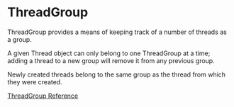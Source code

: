 # ThreadGroup

ThreadGroup provides a means of keeping track of a number of threads as a
group.

A given Thread object can only belong to one ThreadGroup at a time; adding a
thread to a new group will remove it from any previous group.

Newly created threads belong to the same group as the thread from which they
were created.

[ThreadGroup Reference](https://ruby-doc.org/core-2.7.0/ThreadGroup.html)